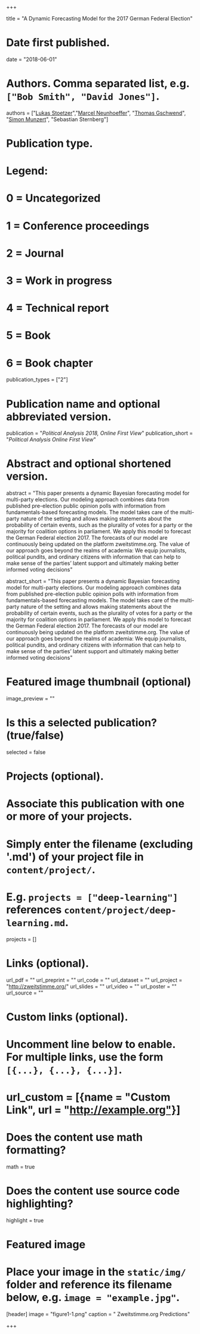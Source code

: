 +++

title = "A Dynamic Forecasting Model for the 2017 German Federal Election"

# Date first published.
date = "2018-06-01"

# Authors. Comma separated list, e.g. `["Bob Smith", "David Jones"]`.
authors = ["[Lukas Stoetzer](http://lukas-stoetzer.org/)","[Marcel Neunhoeffer](http://marcel-neunhoeffer.com/)", "[Thomas Gschwend](http://methods.sowi.uni-mannheim.de/thomas_gschwend/)", "[Simon Munzert](http://simonmunzert.github.io/)", "Sebastian Sternberg"]

# Publication type.
# Legend:
# 0 = Uncategorized
# 1 = Conference proceedings
# 2 = Journal
# 3 = Work in progress
# 4 = Technical report
# 5 = Book
# 6 = Book chapter
publication_types = ["2"]

# Publication name and optional abbreviated version.
publication = "*Political Analysis 2018, Online First View*"
publication_short = "*Political Analysis Online First View*"

# Abstract and optional shortened version.
abstract = "This paper presents a dynamic Bayesian forecasting model for multi-party elections. Our modeling approach combines data from published pre-election public opinion polls with information from fundamentals-based forecasting models. The model takes care of the multi-party nature of the setting and allows making statements about the probability of certain events, such as the plurality of votes for a party or the majority for coalition options in parliament. We apply this model to forecast the German Federal election 2017. The forecasts of our model are continuously being updated on the platform zweitstimme.org. The value of our approach goes beyond the realms of academia: We equip journalists, political pundits, and ordinary citizens with information that can help to make sense of the parties’ latent support and ultimately making better informed voting decisions"

abstract_short = "This paper presents a dynamic Bayesian forecasting model for multi-party elections. Our modeling approach combines data from published pre-election public opinion polls with information from fundamentals-based forecasting models. The model takes care of the multi-party nature of the setting and allows making statements about the probability of certain events, such as the plurality of votes for a party or the majority for coalition options in parliament. We apply this model to forecast the German Federal election 2017. The forecasts of our model are continuously being updated on the platform zweitstimme.org. The value of our approach goes beyond the realms of academia: We equip journalists, political pundits, and ordinary citizens with information that can help to make sense of the parties’ latent support and ultimately making better informed voting decisions"

# Featured image thumbnail (optional)
image_preview = ""

# Is this a selected publication? (true/false)
selected = false

# Projects (optional).
#   Associate this publication with one or more of your projects.
#   Simply enter the filename (excluding '.md') of your project file in `content/project/`.
#   E.g. `projects = ["deep-learning"]` references `content/project/deep-learning.md`.
projects = []

# Links (optional).
url_pdf = ""
url_preprint = ""
url_code = ""
url_dataset = ""
url_project = "http://zweitstimme.org/"
url_slides = ""
url_video = ""
url_poster = ""
url_source = ""

# Custom links (optional).
#   Uncomment line below to enable. For multiple links, use the form `[{...}, {...}, {...}]`.
# url_custom = [{name = "Custom Link", url = "http://example.org"}]

# Does the content use math formatting?
math = true

# Does the content use source code highlighting?
highlight = true

# Featured image
# Place your image in the `static/img/` folder and reference its filename below, e.g. `image = "example.jpg"`.
[header]
image = "figure1-1.png"
caption = " Zweitstimme.org Predictions"

+++